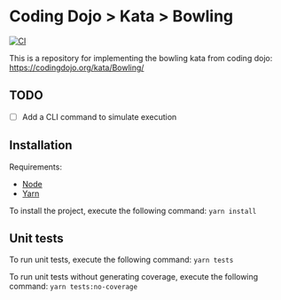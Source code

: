 # Coding Dojo > Kata > Bowling

[![CI](https://github.com/oussamajilal/coding-dojo-kata-bowling/actions/workflows/main.yml/badge.svg)](https://github.com/oussamajilal/coding-dojo-kata-bowling/actions/workflows/main.yml)

This is a repository for implementing the bowling kata from coding dojo: https://codingdojo.org/kata/Bowling/

## TODO

- [ ] Add a CLI command to simulate execution

## Installation

Requirements:

- [Node](https://nodejs.org/en/download/)
- [Yarn](https://classic.yarnpkg.com/en/docs/install/)

To install the project, execute the following command: `yarn install`

## Unit tests

To run unit tests, execute the following command: `yarn tests`

To run unit tests without generating coverage, execute the following command: `yarn tests:no-coverage`

